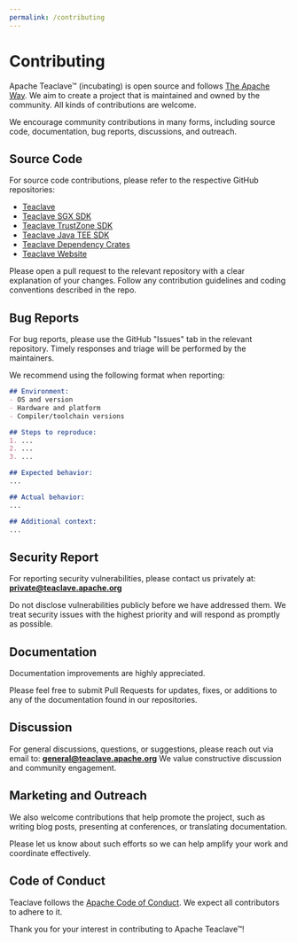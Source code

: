 ```yaml
---
permalink: /contributing
---
```


# Contributing

Apache Teaclave™ (incubating) is open source and follows
[The Apache Way](https://www.apache.org/theapacheway/).
We aim to create a project that is maintained and owned by the 
community. All kinds of contributions are welcome.

We encourage community contributions in many forms, including source code, 
documentation, bug reports, discussions, and outreach.

## Source Code

For source code contributions, please refer to the respective GitHub repositories:

- [Teaclave](https://github.com/apache/incubator-teaclave)
- [Teaclave SGX SDK](https://github.com/apache/incubator-teaclave-sgx-sdk)
- [Teaclave TrustZone SDK](https://github.com/apache/incubator-teaclave-trustzone-sdk)
- [Teaclave Java TEE SDK](https://github.com/apache/incubator-teaclave-java-tee-sdk)
- [Teaclave Dependency Crates](https://github.com/apache/incubator-teaclave-crates)
- [Teaclave Website](https://github.com/apache/incubator-teaclave-website)

Please open a pull request to the relevant repository with a clear explanation of 
your changes. Follow any contribution guidelines and coding conventions described 
in the repo.

## Bug Reports

For bug reports, please use the GitHub "Issues" tab in the relevant repository. Timely responses and triage will be performed by the maintainers.

We recommend using the following format when reporting:

```markdown
## Environment:
- OS and version
- Hardware and platform
- Compiler/toolchain versions

## Steps to reproduce:
1. ...
2. ...
3. ...

## Expected behavior:
...

## Actual behavior:
...

## Additional context:
...
```

## Security Report

For reporting security vulnerabilities, please contact us privately at:
**private@teaclave.apache.org**

Do not disclose vulnerabilities publicly before we have addressed them. We treat 
security issues with the highest priority and will respond as promptly as possible.

## Documentation
Documentation improvements are highly appreciated.

Please feel free to submit Pull Requests for updates, fixes, or additions to any 
of the documentation found in our repositories.

## Discussion

For general discussions, questions, or suggestions, please reach out via email to:
**general@teaclave.apache.org**
We value constructive discussion and community engagement.

## Marketing and Outreach

We also welcome contributions that help promote the project, such as writing blog 
posts, presenting at conferences, or translating documentation.

Please let us know about such efforts so we can help amplify your work and 
coordinate effectively.

## Code of Conduct

Teaclave follows the [Apache Code of Conduct](https://www.apache.org/foundation/policies/conduct).
We expect all contributors to adhere to it.

Thank you for your interest in contributing to Apache Teaclave™! 